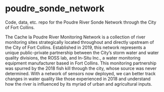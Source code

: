 # poudre_sonde_network

Code, data, etc. repo for the Poudre River Sonde Network through the City of Fort Collins.

The Cache la Poudre River Monitoring Network is a collection of river monitoring sites strategically located throughout and directly upstream of the City of Fort Collins. Established in 2019, this network represents a unique public-private partnership between the City’s storm water and water quality divisions, the ROSS lab, and In-Situ Inc., a water monitoring equipment manufacturer based in Fort Collins. This monitoring partnership was spurred by the 2018 fish kill through the city, whose source was never determined. With a network of sensors now deployed, we can better track changes in water quality like those experienced in 2018 and understand how the river is influenced by its myriad of urban and agricultural inputs. 
